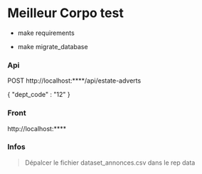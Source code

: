 Meilleur Corpo test
=====

* make requirements

* make migrate_database

### Api #

POST http://localhost:****/api/estate-adverts

{
    "dept_code" : "12"
}

### Front #

http://localhost:****

### Infos #
> Dépalcer le fichier dataset_annonces.csv dans le rep data
